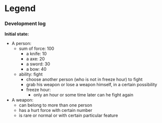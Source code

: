 # Legend

### Development log


**Initial state:**
* A person: 
    * sum of force: 100
        * a knife: 10
        * a axe: 20
        * a sword: 30
        * a bow: 40
    * ability: fight
        * choose another person (who is not in freeze hour) to fight
        * grab his weapon or lose a weapon himself, in a certain possibility
        * freeze hour: 
            * only an hour or some time later can he fight again
* A weapon:
    * can belong to more than one person
    * has a hurt force with certain number
    * is rare or normal or with certain particular feature